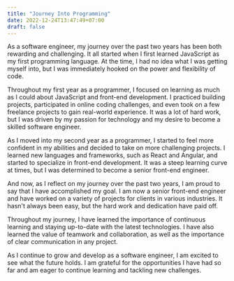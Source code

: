 ```yaml
---
title: "Journey Into Programming"
date: 2022-12-24T13:47:49+07:00
draft: false
---
```


As a software engineer, my journey over the past two years has been both rewarding and challenging. It all started when I first learned JavaScript as my first programming language. At the time, I had no idea what I was getting myself into, but I was immediately hooked on the power and flexibility of code.

Throughout my first year as a programmer, I focused on learning as much as I could about JavaScript and front-end development. I practiced building projects, participated in online coding challenges, and even took on a few freelance projects to gain real-world experience. It was a lot of hard work, but I was driven by my passion for technology and my desire to become a skilled software engineer.

As I moved into my second year as a programmer, I started to feel more confident in my abilities and decided to take on more challenging projects. I learned new languages and frameworks, such as React and Angular, and started to specialize in front-end development. It was a steep learning curve at times, but I was determined to become a senior front-end engineer.

And now, as I reflect on my journey over the past two years, I am proud to say that I have accomplished my goal. I am now a senior front-end engineer and have worked on a variety of projects for clients in various industries. It hasn't always been easy, but the hard work and dedication have paid off.

Throughout my journey, I have learned the importance of continuous learning and staying up-to-date with the latest technologies. I have also learned the value of teamwork and collaboration, as well as the importance of clear communication in any project.

As I continue to grow and develop as a software engineer, I am excited to see what the future holds. I am grateful for the opportunities I have had so far and am eager to continue learning and tackling new challenges.
